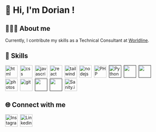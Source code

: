 # 🦆 Hi, I'm Dorian ! 

## 👨🏽‍💻 About me
Currently, I contribute my skills as a Technical Consultant at [Worldline](https://www.worldline.com).

## 🎯 Skills
<p align="left">
    <a href="https://www.w3schools.com/html/" target="_blank"><img src="https://cerfontaine.github.io/assets/html.png" alt="html" height="40" /></a>&nbsp;
    <a href="https://www.w3schools.com/css/" target="_blank"><img src="https://cerfontaine.github.io/assets/css.png" alt="css" height="40" /></a>&nbsp;
    <a href="https://www.w3schools.com/js/" target="_blank"><img src="https://cerfontaine.github.io/assets/js.png" alt="javascript" height="40" /></a>&nbsp;
    <a href="https://react.dev/" target="_blank"><img src="https://cerfontaine.github.io/assets/react.png" alt="react" height="40" /></a>&nbsp;
    <a href="https://tailwindcss.com/" target="_blank"><img src="https://cerfontaine.github.io/assets/tailwind.png" alt="tailwind" height="40" /></a>&nbsp;
    <a href="https://nodejs.org/en" target="_blank"><img src="https://cerfontaine.github.io/assets/nodejs.png" alt="nodejs" height="40" /></a>&nbsp;
    <a href="https://php.net" target="_blank"><img src="https://cerfontaine.github.io/assets/php.png" alt="PHP" height="40" /></a>&nbsp;
    <a href="" target="_blank"><img src="https://cerfontaine.github.io/assets/snakes.png" alt="Python" height="40" /></a>&nbsp;
    <a href="" target="_blank"><img src="https://cerfontaine.github.io/assets/seal-color.png" alt="" height="40" /></a>&nbsp;
    <a href="" target="_blank"><img src="https://cerfontaine.github.io/assets/mysql.png" alt="" height="40" /></a>&nbsp;
    <a href="https://www.adobe.com/be_fr/products/photoshop/landpb.html" target="_blank"><img src="https://cerfontaine.github.io/assets/ps.png" alt="photoshop" height="40" /></a>&nbsp;
    <a href="https://git-scm.com/" target="_blank"><img src="https://cerfontaine.github.io/assets/git.png" alt="git" height="40" /></a>&nbsp;
    <a href="" target="_blank"><img src="https://cerfontaine.github.io/assets/cloudflare.png" alt="" height="40" /></a>&nbsp;
    <a href="" target="_blank"><img src="https://cerfontaine.github.io/assets/elastic.png" alt="" height="40" /></a>&nbsp;
    <a href="https://sanity.io" target="_blank"><img src="https://cerfontaine.github.io/assets/sanity.png" alt="Sanity.io" height="40" /></a>&nbsp;
</p>

## 🌐 Connect with me

<p align="left">
    <a href="https://www.instagram.com/d.cerfontaine/" target="_blank"><img src="https://github-production-user-asset-6210df.s3.amazonaws.com/102294421/247119221-6f01b9e8-3edc-45b6-adae-eee199d0d992.png" alt="Instagram" height="40" /></a>&nbsp;
    <a href="https://www.linkedin.com/in/dorian-cerfontaine-46643a1aa/" target="_blank"><img src="https://github-production-user-asset-6210df.s3.amazonaws.com/102294421/247120693-a2220961-bee1-4c2f-bd2d-252217713733.png" alt="Linkedin" height="40" /></a>&nbsp;
</p>


